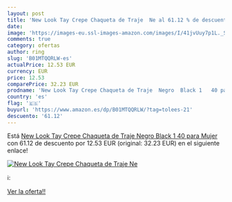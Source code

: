 ```yaml
---
layout: post
title: 'New Look Tay Crepe Chaqueta de Traje  Ne al 61.12 % de descuento'
date: 
image: 'https://images-eu.ssl-images-amazon.com/images/I/41jvUuy7p1L._SL200_.jpg'
comments: true
category: ofertas
author: ring
slug: 'B01MTQQRLW-es'
actualPrice: 12.53 EUR
currency: EUR
price: 12.53
comparePrice: 32.23 EUR
prodname: 'New Look Tay Crepe Chaqueta de Traje  Negro  Black 1   40 para Mujer'
country: 'es'
flag: '🇪🇸'
buyurl: 'https://www.amazon.es/dp/B01MTQQRLW/?tag=tolees-21'
descuento: '61.12'
---
```


Está [New Look Tay Crepe Chaqueta de Traje  Negro  Black 1   40 para Mujer](https://www.amazon.es/dp/B01MTQQRLW/?tag=tolees-21) con 61.12 de descuento por 12.53 EUR (original: 32.23 EUR) en el siguiente enlace!

[![New Look Tay Crepe Chaqueta de Traje  Ne](https://images-eu.ssl-images-amazon.com/images/I/41jvUuy7p1L._SL200_.jpg)](https://www.amazon.es/dp/B01MTQQRLW/?tag=tolees-21)

ℹ️:


[Ver la oferta!!](https://www.amazon.es/dp/B01MTQQRLW/?tag=tolees-21)
